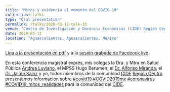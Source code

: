 ```yaml
---
title: "Mitos y evidencia al momento del COVID-19"
collection: talks
type: "Oral presentation"
permalink: /talks/2020-03-12-talk-33
venue: "Centro de Investigación y Docencia Económicas (CIDE) Región Centro"
date: 2020-03-12
location: "Aguascalientes, Aguascalientes, México"
---
```

  
  [Liga a la presentación en pdf](https://drive.google.com/file/d/1P1SaqHoY_uGBb5lf_Wldm4fmDWxC58VU/view) y a la [sesión grabada de Facebook live](https://www.facebook.com/cideregioncentro/videos/638413326995040/)

En esta conferencia magistral exprés, mis colegas la Dra. y Mtra en Salud Pública [Andrea Luviano](https://twitter.com/AndreaLuviano), el MPSS Hugo Berumen, el [Dr. Alfonso Miranda](https://twitter.com/aMirandaEtrix), el [Dr. Jaime Sainz](https://www.cide.edu/dap/en/profesores/) y yo, todos miembros de la comunidad [CIDE](https://www.cide.edu) [Región Centro](https://www.facebook.com/cideregioncentro/) presentamos información sobre [#covid19](https://twitter.com/hashtag/covid19?src=hashtag_click) [#COVID2019mx](https://twitter.com/hashtag/COVID2019mx?src=hashtag_click) [#coronavirus](https://twitter.com/hashtag/coronavirus?src=hashtag_click) [#COVID19_mitos_realidades](https://twitter.com/hashtag/COVID19_mitos_realidades?src=hashtag_click) para la comunidad del 
[CIDE](https://www.cide.edu).

